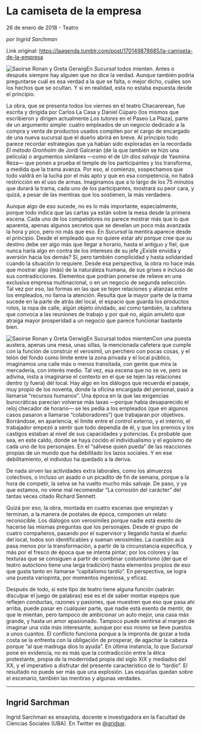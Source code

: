 # La camiseta de la empresa



26 de enero de 2018 - Teatro

_por Ingrid Sarchman_

Link original: https://laagenda.tumblr.com/post/170149878685/la-camiseta-de-la-empresa

![Saoirse Ronan y Greta Gerwig](https://64.media.tumblr.com/6677ec2ab3442186ea0042ccdc11c844/tumblr_inline_pjzzzwB2Dj1t6q87u_500.jpg)En *Sucursal* todos mienten. Antes o después siempre hay alguien que no dice la verdad. Aunque también podría preguntarse cuál es esa verdad a la que se falta, o mejor dicho, cuáles son los hechos que se ocultan. Y si en realidad, esta no estaba expuesta desde el principio.


La obra, que se presenta todos los viernes en el teatro Chacarerean, fue escrita y dirigida por Carlos La Casa y Daniel Cúparo (los mismos que escribieron y dirigen actualmente *Los tutores* en el Paseo La Plaza), parte de un argumento simple: cuatro empleados de un negocio dedicado a la compra y venta de productos usados compiten por el cargo de encargado de una nueva sucursal que el dueño abrirá en breve. Al principio todo parece recordar estrategias que ya habían sido exploradas en la recordada *El método Gronholm* de Jordi Galcerán (de la que también se hizo una película) o argumentos similares —como el de *Un dios salvaje* de Yasmina Reza— que ponen a prueba el temple de los participantes y los transforma, a medida que la trama avanza. Por eso, al comienzo, sospechamos que todo valdrá en la lucha por el más apto y que en esa competencia, no habrá restricción en el uso de armas. Imaginamos que a lo largo de los 75 minutos que durará la trama, cada uno de los participantes, mostrará su peor cara, y quizá, a pesar de las mentiras que los sostienen, la más verdadera.


Aunque algo de eso sucede, no es lo más importante, especialmente, porque todo indica que las cartas ya están sobre la mesa desde la primera escena. Cada uno de los competidores no parece mostrar más que lo que aparenta, apenas algunos secretos que se develan un poco más avanzada la hora y pico, pero no más que eso. En *Sucursal* la mentira aparece desde el principio. Desde el empleado que no quiere estar ahí porque cree que su destino debe ser algo más que llegar a horario, hasta el antiguo y fiel, que nunca haría algo en contra de los intereses de su jefe ¿Existe envidia y aversión hacia los demás? Sí, pero también complicidad y hasta solidaridad cuando la situación lo requiere. Desde esa perspectiva, la obra no hace más que mostrar algo (más) de la naturaleza humana, de sus grises e incluso de sus contradicciones. Elementos que podrían ponerse de relieve en una exclusiva empresa multinacional, o en un negocio de segunda selección. Tal vez por eso, las formas en las que se tejen relaciones y alianzas entre los empleados, no llama la atención. Resulta que la mayor parte de la trama sucede en la parte de atrás del local, el espacio que guarda los productos rotos, la ropa de calle, algún objeto olvidado, así como también, la cafetera que convoca a las reuniones de trabajo y por qué no, algún amuleto que atraiga mayor prosperidad a un negocio que parece funcionar bastante bien.


![Saoirse Ronan y Greta Gerwig](https://64.media.tumblr.com/6677ec2ab3442186ea0042ccdc11c844/tumblr_inline_pjzzzwB2Dj1t6q87u_500.jpg)En Sucursal todos mientenCon una puesta austera, apenas una mesa, unas sillas, la mencionada cafetera que cumple con la función de construir el verosímil, un perchero con pocas cosas, y el telón del fondo como límite entre la zona privada y el local público, imaginamos una calle más o menos transitada, con gente que mira la mercadería, con interés medio. Tal vez, esa escena que no se ve, pero se adivina, insta a imaginarse el contexto en el que se tejen las relaciones dentro (y fuera) del local. Hay algo en los diálogos que recuerda el pasaje, muy propio de los noventa, donde la oficina encargada del personal, pasó a llamarse “recursos humanos”. Una época en la que las exigencias burocráticas parecían volverse más laxas —porque había desaparecido el reloj checador de horario— se les pedía a los empleados (que en algunos casos pasaron a llamarse “colaboradores”) que trabajaran por objetivos. Borrándose, en apariencia, el límite entre el control externo, y el interno, el trabajador empezó a sentir que todo dependía de él, y que los premios y los castigos estaban al nivel de sus capacidades y potencias. Es probable que sea, en este caldo, donde se haya cocido el individualismo y el egoísmo de cada uno de los personajes. En el “sálvese quien pueda” de las reacciones propias de un mundo que ha debilitado los lazos sociales. Y en ese debilitamiento, el individuo ha quedado a la deriva. 


De nada sirven las actividades extra laborales, como los almuerzos colectivos, o incluso un asado o un picadito de fin de semana, porque a la hora de competir, la selva se ha vuelto mucho más salvaje. De paso, y ya que estamos, no viene mal recomendar “La corrosión del carácter” del tantas veces citado Richard Sennett.


Quizá por eso, la obra, montada en cuatro escenas que empiezan y terminan, a la manera de postales de época, componen un relato reconocible. Los diálogos son verosímiles porque nadie está exento de hacerse las mismas preguntas que los personajes. Desde el grupo de cuatro compañeros, pasando por el supervisor y llegando hasta el dueño del local, todos son identificables y suenan verosímiles. La cuestión acá pasa menos por la transformación, a partir de la circunstancia específica, y más por el fresco de época que se intenta pintar; por los colores y las texturas que se consiguen a partir de combinar costumbrismo (del que el teatro autóctono tiene una larga tradición) hasta elementos propios de eso que gusta tanto en llamarse “capitalismo tardío”. En perspectiva, se logra una puesta variopinta, por momentos ingeniosa, y eficaz. 


Después de todo, si este tipo de teatro tiene alguna función (sabrán disculpar el juego de palabras) ese es el de saber montar espejos que reflejen conductas, razones y pasiones, que muestren que eso que pasa ahí arriba, puede pasar en cualquier parte, que nadie está exento de mentir, de que le mientan, pero tampoco de ambicionar un auto mejor, una casa más grande, y hasta un amor apasionado. Tampoco puede sentirse al margen de imaginar una vida más interesante, aunque por eso mismo se lleve puestos a unos cuantos. El conflicto funciona porque a la impronta de gozar a toda costa se la enfrenta con la obligación de prosperar, de agachar la cabeza porque “al que madruga dios lo ayuda”. En última instancia, lo que *Sucursal* pone en evidencia, no es más que la contradicción entre la ética protestante, propia de la modernidad propia del siglo XIX y mediados del XX, y el imperativo a disfrutar del presente característico de lo “tardío”. El resultado no puede ser más que una explosión. Las esquirlas quedan sobre el escenario, también las mentiras y algunas verdades. 



---

 Ingrid Sarchman
----------------

Ingrid Sarchman es ensayista, docente e investigadora en la Facultad de Ciencias Sociales (UBA). En Twitter es [@gridsar](https://twitter.com/gridsar). 

